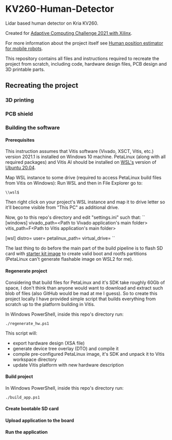 # KV260-Human-Detector
Lidar based human detector on Kria KV260.

Created for [Adaptive Computing Challenge 2021
with Xilinx](https://www.hackster.io/contests/xilinxadaptivecomputing2021).

For more information about the project itself see [Human position estimator for mobile robots](https://www.hackster.io/Tai-Min/human-position-estimator-for-mobile-robots-d86454).

This repository contains all files and instructions required to recreate the project from scratch, including code, hardware design files, PCB design and 3D printable parts. 

## Recreating the project
### 3D printing

### PCB shield

### Building the software

#### Prerequisites
This instruction assumes that Vitis software (Vivado, XSCT, Vitis, etc.) version 2021.1 is installed on Windows 10 machine.
PetaLinux (along with all required packages) and Vitis AI should be installed on [WSL's](https://docs.microsoft.com/en-us/windows/wsl/about) version of [Ubuntu 20.04](https://www.microsoft.com/store/productId/9N6SVWS3RX71).

Map WSL instance to some drive (required to access PetaLinux build files from Vitis on Windows):
Run WSL and then in File Explorer go to:
```
\\wsl$
```
Then right click on your project's WSL instance and map it to drive letter so it'll become visible from "This PC" as additional drive.

Now, go to this repo's directory and edit "settings.ini" such that:
``
[windows]
vivado_path=<Path to Vivado application's main folder>
vitis_path=F<Path to Vitis application's main folder>

[wsl]
distro=<WSL name>
user=<WSL user>
petalinux_path=<path to petalinux directory>
virtual_drive=<drive assigned to WSL instance>
``

The last thing to do before the main part of the build pipeline is to flash SD card with [starter kit image](https://www.xilinx.com/products/som/kria/kv260-vision-starter-kit/kv260-getting-started/setting-up-the-sd-card-image.html) to create valid boot and rootfs partitions (PetaLinux can't generate flashable image on WSL2 for me).

#### Regenerate project
Considering that build files for PetaLinux and it's SDK take roughly 60Gb of space, I don't think than anyone would want to download and extract such blob of files (also GitHub would be mad at me I guess). So to create this project locally I have provided simple script that builds everything from scratch up to the platform building in Vitis.

In Windows PowerShell, inside this repo's directory run: 
```
./regenerate_hw.ps1
```
This script will:
- export hardware design (XSA file)
- generate device tree overlay (DTO) and compile it
- compile pre-configured PetaLinux image, it's SDK and unpack it to Vitis workspace directory
- update Vitis platform with new hardware description

#### Build project
In Windows PowerShell, inside this repo's directory run: 
```
./build_app.ps1
```

#### Create bootable SD card

#### Upload application to the board

#### Run the application
